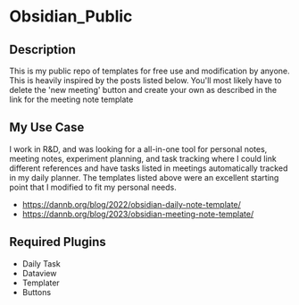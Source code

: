 # Obsidian_Public

## Description
This is my public repo of templates for free use and modification by anyone. This is heavily inspired by the posts listed below. You'll most likely have to delete the 'new meeting' button and create your own as described in the link for the meeting note template 

## My Use Case
I work in R&D, and was looking for a all-in-one tool for personal notes, meeting notes, experiment planning, and task tracking where I could link different references and have tasks listed in meetings automatically tracked in my daily planner. The templates listed above were an excellent starting point that I modified to fit my personal needs.

* https://dannb.org/blog/2022/obsidian-daily-note-template/
* https://dannb.org/blog/2023/obsidian-meeting-note-template/

## Required Plugins
* Daily Task
* Dataview
* Templater
* Buttons

